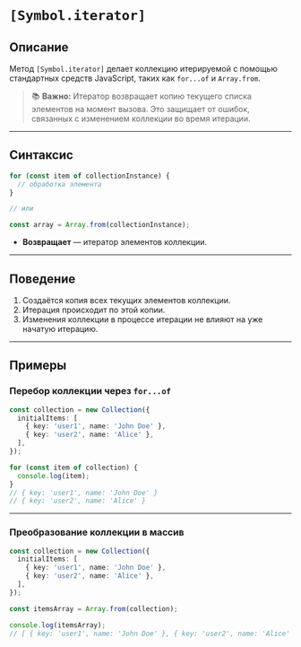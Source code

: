 # `[Symbol.iterator]`

## Описание

Метод `[Symbol.iterator]` делает коллекцию итерируемой с помощью стандартных средств JavaScript, таких как `for...of` и `Array.from`.

> 📚 **Важно:** Итератор возвращает копию текущего списка элементов на момент вызова.
> Это защищает от ошибок, связанных с изменением коллекции во время итерации.

---

## Синтаксис

```ts
for (const item of collectionInstance) {
  // обработка элемента
}

// или

const array = Array.from(collectionInstance);
```

- **Возвращает** — итератор элементов коллекции.

---

## Поведение

1. Создаётся копия всех текущих элементов коллекции.
2. Итерация происходит по этой копии.
3. Изменения коллекции в процессе итерации не влияют на уже начатую итерацию.

---

## Примеры

### Перебор коллекции через `for...of`

```ts
const collection = new Collection({
  initialItems: [
    { key: 'user1', name: 'John Doe' },
    { key: 'user2', name: 'Alice' },
  ],
});

for (const item of collection) {
  console.log(item);
}
// { key: 'user1', name: 'John Doe' }
// { key: 'user2', name: 'Alice' }
```

---

### Преобразование коллекции в массив

```ts
const collection = new Collection({
  initialItems: [
    { key: 'user1', name: 'John Doe' },
    { key: 'user2', name: 'Alice' },
  ],
});

const itemsArray = Array.from(collection);

console.log(itemsArray);
// [ { key: 'user1', name: 'John Doe' }, { key: 'user2', name: 'Alice' } ]
```
